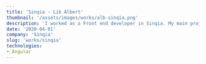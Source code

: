 ```yaml
---
title: 'Sinqia - Lib Albert'
thumbnail: '/assets/images/works/alb-sinqia.png'
description: 'I worked as a Front end developer in Sinqia. My main project was development a Lib of Design System by Company called Albert.'
date: '2020-04-01'
company: 'Sinqia'
slug: 'works/sinqia'
technologies:
- Angular
---
```

